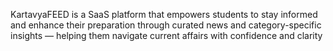 KartavyaFEED is a SaaS platform that empowers students to stay informed and enhance their preparation through curated news and category-specific insights — helping them navigate current affairs with confidence and clarity